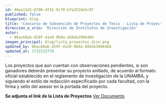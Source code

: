 ```yaml
---
id: 46ea12d1-0706-4f41-9c70-b7e252de5c97
published: false
blueprint: blog
title: 'Concurso de Subvención de Proyectos de Tesis - Lista de Proyectos para su evaluación por jurados externos'
direccion_o_vrin: 'Dirección de Institutos de Investigación'
autor:
  - 06ac68ab-d29f-41e9-9b9a-dd4da3996484
imagen_principal: blog/lista_proyectos_diin.png
updated_by: 06ac68ab-d29f-41e9-9b9a-dd4da3996484
updated_at: 1732115770
---
```

Los proyectos que aún cuentan con observaciones pendientes, si son ganadores  deberán presentar su proyecto anillado, de acuerdo al formato oficial establecido en el reglamento de investigación de la UNAMBA, y siguiendo el estilo de redacción especificado por cada facultad, con  la firma y sello del asesor en la portada del proyecto.

**Se adjunta el link de la Lista de Proyectos** [Ver Documento](https://docs.google.com/spreadsheets/d/16rs6vLVeSWl3VAt9QRXoOyVCOjdxAqfo/edit?gid=276787304#gid=276787304)